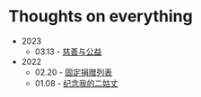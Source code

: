 # Thoughts on everything

- 2023
  - 03.13 - [慈善与公益](2023/0313_charity_and_public_benefit.md)
- 2022
  - 02.20 - [固定捐赠列表](2022/0220_donation_list.md)
  - 01.08 - [纪念我的二姑丈](2022/0108_in_memory_of_my_uncle.md)
